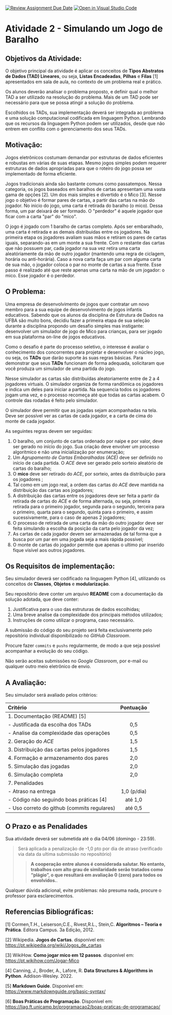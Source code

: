 [![Review Assignment Due Date](https://classroom.github.com/assets/deadline-readme-button-24ddc0f5d75046c5622901739e7c5dd533143b0c8e959d652212380cedb1ea36.svg)](https://classroom.github.com/a/fqfjTGDI)
[![Open in Visual Studio Code](https://classroom.github.com/assets/open-in-vscode-718a45dd9cf7e7f842a935f5ebbe5719a5e09af4491e668f4dbf3b35d5cca122.svg)](https://classroom.github.com/online_ide?assignment_repo_id=11280451&assignment_repo_type=AssignmentRepo)
# Atividade 2 - Simulando um Jogo de Baralho

## Objetivos da Atividade:

O objetivo principal da atividade é aplicar os conceitos de **Tipos Abstratos de Dados (TAD) Lineares**, ou seja, **Listas Encadeadas**, **Pilhas** e **Filas** [1] apresentados em sala de aula, no contexto de um problema real e prático.

Os alunos deverão analisar o problema proposto, e definir qual o melhor TAD a ser utilizado na resolução do problema. Mais de um TAD pode ser necessário para que se possa atingir a solução do problema. 

Escolhidos os TADs, sua implementação deverá ser integrada ao problema e uma solução computacional codificada em linguagem Python. Lembrando que os recursos da linguagem Python podem ser utilizados, desde que não entrem em conflito com o gerenciamento dos seus TADs. 

## Motivação:

Jogos eletrônicos costumam demandar por estruturas de dados eficientes e robustas em várias de suas etapas. Mesmo jogos simples podem requerer estruturas de dados apropriadas para que o roteiro do jogo possa ser implementado de forma eficiente. 

Jogos tradicionais ainda são bastante comuns como passatempos. Nessa categoria, os jogos baseados em baralhos de cartas apresentam uma vasta gama de opções [2]. Um dos mais simples e divertido é o Mico [3]. Nesse jogo o objetivo é formar pares de cartas, a partir das cartas na mão do jogador. No inicio do jogo, uma carta é retirada do baralho (o mico). Dessa forma, um par deixará de ser formado. O "perdedor" é aquele jogador que ficar com a carta "par" do "mico". 

O jogo é jogado com 1 baralho de cartas completo. Após ser embaralhado, uma carta é retirada e as demais distribuidas entre os jogadores. Na primeira etapa os jogadores avaliam suas mãos e retiram os pares de cartas iguais, separando-as em um monte a sua frente. Com o restante das cartas que não possuem par, cada jogador na sua vez retira uma carta aleatóriamente da mão de outro jogador (mantendo uma regra de ciclagem, horária ou anti-horária). Caso a nova carta faça um par com alguma carta de sua mão, o jogador coloca o par no monte de cartas a sua frente. Esse passo é realizado até que reste apenas uma carta na mão de um jogador: o mico. Esse jogador é o perdedor.  

## O Problema:

Uma empresa de desenvolvimento de jogos quer contratar um novo membro para a sua equipe de desenvolvimento de jogos infantis educativos. Sabendo que os alunos da disciplina de Estrutura de Dados na UFBA são muito bons, decidiu fazer a primeira etapa de sua seleção durante a disciplina propondo um desafio simples mas instigante: desenvolver um simulador de jogo de Mico para crianças, para ser jogado em sua plataforma on-line de jogos educativos. 

Como o desafio é parte do processo seletivo, o interesse é avaliar o conhecimento dos concorrentes para projetar e desenvolver o núcleo jogo, ou seja, os **TADs** que darão suporte às suas regras básicas. Para demonstrar que seus **TADs** funcionam de forma adequada, solicitaram que você produza um simulador de uma partida do jogo. 

Nesse simulador as cartas são distribuídas aleatoriamente entre de 2 a 4 jogadores virtuais. O simulador organiza de forma randômica os jogadores e indica um deles para iniciar a partida. Na sequencia todos os jogadores jogam uma vez, e o processo recomeça até que todas as cartas acabem. O controle das rodadas é feito pelo simulador. 

O simulador deve permitir que as jogadas sejam acompanhadas na tela. Deve ser possível ver as cartas de cada jogador, e a carta de cima do monte de cada jogador.  
	
As seguintes regras devem ser seguidas:

1. O baralho, um conjunto de cartas ordenado por naipe e por valor, deve ser gerado no início do jogo. Sua criação deve envolver um processo algoritmico e não uma inicialização por enumeração;
2. Um *Agrupamento de Cartas Embaralhadas (ACE)* deve ser definido no início de cada partida. O *ACE* deve ser gerado pelo sorteio aleatório de cartas do baralho;
3. O **mico** deve ser retirado do *ACE*, por sorteio, antes da distribuição para os jogadores ;
4. Tal como em um jogo real, a ordem das cartas do *ACE* deve mantida na distribuição das cartas aos jogadores; 
5. A distribuição das cartas entre os jogadores deve ser feita a partir da retirada de cartas do *ACE* e de forma alternada, ou seja, primeira retirada para o primeiro jogador, segunda para o segundo, terceira para o primeiro, quarta para o segundo, quinta para o primeiro, e assim sucessivamente, para o caso de apenas 2 jogadores;
6. O processo de retirada de uma carta da mão do outro jogador deve ser feita simulando a escolha da posição da carta pelo jogador da vez;
7. As cartas de cada jogador devem ser armazenadas de tal forma que a busca por um par em uma jogada seja a mais rápida possível;
8. O monte de cartas do jogador permite que apenas o ultimo par inserido fique visível aos outros jogadores.  

## Os Requisitos de implementação:

Seu simulador deverá ser codificado na linguagem Python [4], utilizando os conceitos de **Classes**, **Objetos** e **modularização**. 

Seu repositório deve conter um arquivo **README** com a documentação da solução adotada, que deve conter: 
1. Justificativa para o uso das estruturas de dados escolhidas;
2. Uma breve analise da complexidade dos principais métodos utilizados;
3. Instruções de como utilizar o programa, caso necessário. 
	
A submissão do código do seu projeto será feita exclusivamente pelo repositório individual disponibilizado no *GitHub Classroom*. 

Procure fazer `commits` e `pushs` regularmente, de modo a que seja possível acompanhar a evolução do seu código. 

Não serão aceitas submissões no *Google Classroom*, por e-mail ou qualquer outro meio eletrônico de envio. 

## A Avaliação:

Seu simulador será avaliado pelos critérios:
  
| Critério | Pontuação |
| :--- | :---: |
| 1. Documentação (README) [5] |  |
|  - Justificada da escolha dos TADs | 0,5 | 
|  - Analise da complexidade das operações | 0,5 | 
| 2. Geração do *ACE* | 1,5 |
| 3. Distribuição das cartas pelos jogadores | 1,5 |
| 4. Formação e armazenamento dos pares | 2,0 |
| 5. Simulação das jogadas | 2,0 |
| 6. Simulação completa | 2,0 |
| 7. Penalidades |  |
| - Atraso na entrega | 1,0 (p/dia) |
| - Código não seguindo boas práticas [4] | até 1,0 |
| - Uso correto do github (commits regulares) | até 0,5 |


## O Prazo e as Penalidades

Sua atividade deverá ser submetida até o dia 04/06 (domingo - 23:59).  

> Será aplicada a penalização de -1,0 pto por dia de atraso (verificado via data da ultima submissão no repositório)
> 
>> **A cooperação entre alunos é considerada salutar. No entanto, trabalhos com alto grau de similaridade serão tratados como “plágio”, o que resultará em avaliação 0 (zero) para todos os envolvidos.**. 

Qualquer dúvida adicional, evite problemas: não presuma nada, procure o professor para esclarecimentos.

## Referencias Bibliográficas:

[1] Cormen,T.H., Leiserson,C.E., Rivest,R.L., Stein,C. **Algoritmos – Teoria e Prática**. Editora Campus. 3a Edição, 2012.

[2]	Wikipedia. **Jogos de Cartas**. disponível em: https://pt.wikipedia.org/wiki/Jogos_de_cartas

[3]	WikiHow. **Como jogar mico em 12 passos**. disponível em: https://pt.wikihow.com/Jogar-Mico

[4] 	Canning, J., Broder, A., Lafore, R. **Data Structures & Algorithms in Python**. Addison-Wesley. 2022. 

[5] 	**Markdown Guide**. Disponível em: https://www.markdownguide.org/basic-syntax/

[6]	**Boas Práticas de Programação**. Disponível em: https://liag.ft.unicamp.br/programacao2/boas-praticas-de-programacao/
